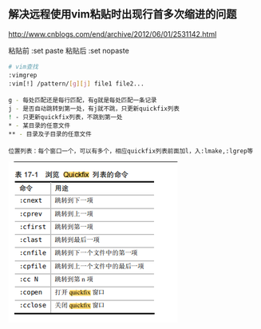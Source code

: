 ## 解决远程使用vim粘贴时出现行首多次缩进的问题
http://www.cnblogs.com/end/archive/2012/06/01/2531142.html

粘贴前
    :set paste
粘贴后
    :set nopaste



```sh
# vim查找
:vimgrep
:vim[!] /pattern/[g][j] file1 file2...

g - 每处匹配还是每行匹配，有g就是每处匹配一条记录
j - 是否自动跳转到第一处，有j就不跳，只更新quickfix列表
! - 只更新quickfix列表，不跳到第一处
* - 某目录的任意文件
** - 目录及子目录的任意文件

位置列表：每个窗口一个，可以有多个，相应quickfix列表前面加l，入:lmake,:lgrep等

```


![quickfix快捷命令](./assets/quickfix_cmd.png)